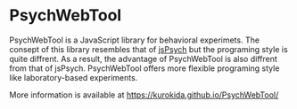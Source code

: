 # PsychWebTool

PsychWebTool is a JavaScript library for behavioral experimets. The consept of this library resembles that of [jsPsych](http://www.jspsych.org/) but the programing style is quite diffrent. As a result, the advantage of PsychWebTool is also diffrent from that of jsPsych. PsychWebTool offers more flexible programing style like laboratory-based experiments.

More information is available at https://kurokida.github.io/PsychWebTool/
